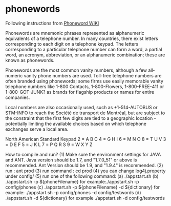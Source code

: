 # phonewords
Following instructions from [Phoneword WIKI](http://en.wikipedia.org/wiki/Phoneword)

Phonewords are mnemonic phrases represented as alphanumeric equivalents of a telephone number.
In many countries, there exist letters corresponding to each digit on a telephone keypad. The 
letters corresponding to a particular telephone number can form a word, a partial word, an 
acronym, abbreviation, or an alphanumeric combination; these are known as phonewords.

Phonewords are the most common vanity numbers, although a few all-numeric vanity phone numbers 
are used. Toll-free telephone numbers are often branded using phonewords; some firms use easily 
memorable vanity telephone numbers like 1-800 Contacts, 1-800-Flowers, 1-800-FREE-411 or 
1-800-GOT-JUNK? as brands for flagship products or names for entire companies.

Local numbers are also occasionally used, such as +1-514-AUTOBUS or STM-INFO to reach the
Société de transport de Montréal, but are subject to the constraint that the first few digits 
are tied to a geographic location - potentially limiting the available choices based on which 
telephone exchanges serve a local area.

North American Standard Keypad 
   2 = A B C	 4 = G H I	6 = M N O	 8 = T U V
   3 = D E F	 5 = J K L	7 = P Q R S	 9 = W X Y Z

How to compile and run?
   (1) Make sure the environment settings for JAVA and ANT.
   Java version should be 1.7, and "1.7.0_51" or above is recommended.
   Ant Version should be 1.9, and "1.9.4" is recommended.
   (2) run : ant prod
   (3) run command : cd prod
   (4) you can change log4j.property under config/
   (5) run one of the following command:
    (a) ./appstart.sh 
    (b) ./appstart.sh -p ${phoneFilename}
      for example:./appstart.sh -p  config/phones
  (c) ./appstart.sh -p ${phoneFilename} -d ${dictionary}
      for example: ./appstart.sh -p config/phones -d config/testwords
  (d) ./appstart.sh -d ${dictionary}
      for example ./appstart.sh -d config/testwords
